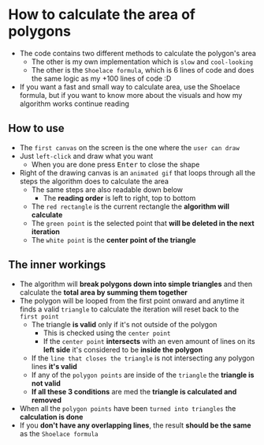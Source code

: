 # How to calculate the area of polygons

- The code contains two different methods to calculate the polygon's area
	- The other is my own implementation which is `slow` and `cool-looking`
	- The other is the `Shoelace formula`, which is 6 lines of code and does the same logic as my +100 lines of code :D
- If you want a fast and small way to calculate area, use the Shoelace formula, but if you want to know more about the visuals and how my algorithm works continue reading

## How to use

- The `first canvas` on the screen is the one where the `user can draw`
- Just `left-click` and draw what you want
	- When you are done press <kbd>Enter</kbd> to close the shape
- Right of the drawing canvas is an `animated gif` that loops through all the steps the algorithm does to calculate the area
	- The same steps are also readable down below
		- The **reading order** is left to right, top to bottom
	- The `red rectangle` is the current rectangle the **algorithm will calculate**
	- The `green point` is the selected point that **will be deleted in the next iteration**
	- The `white point` is the **center point of the triangle**

## The inner workings

- The algorithm will **break polygons down into simple triangles** and then calculate the **total area by summing them together**
- The polygon will be looped from the first point onward and anytime it finds a valid `triangle` to calculate the iteration will reset back to the `first point`
	- The triangle **is valid** only if it's not outside of the polygon
		- This is checked using the `center point`
		- If the `center point` **intersects** with an even amount of lines on its **left side** it's considered to be **inside the polygon**
	- If the `line that closes the triangle` is not intersecting any polygon lines **it's valid**
	- If any of the `polygon points` are inside of the `triangle` the **triangle is not valid**
	- **If all these 3 conditions** are med the **triangle is calculated and removed**
- When all the `polygon points` have been `turned into triangles` the **calculation is done**
- If you **don't have any overlapping lines**, the result **should be the same** as the `Shoelace formula`